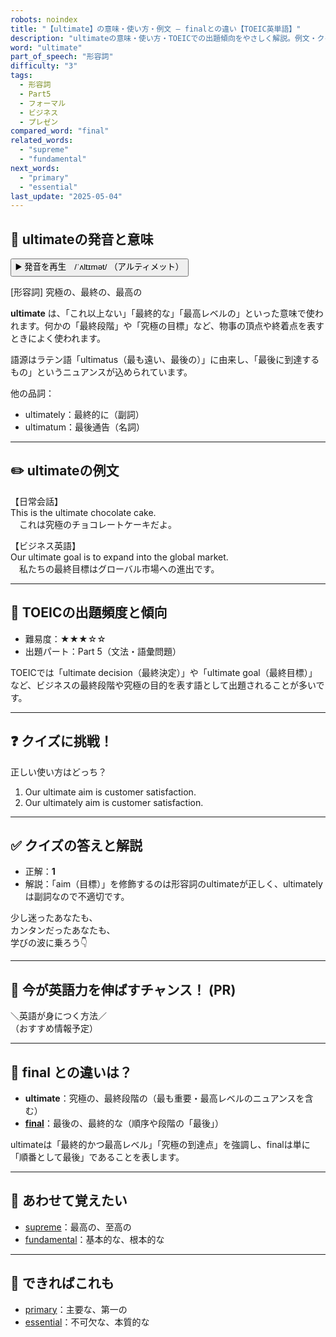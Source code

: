 ```yaml
---
robots: noindex
title: "【ultimate】の意味・使い方・例文 ― finalとの違い【TOEIC英単語】"
description: "ultimateの意味・使い方・TOEICでの出題傾向をやさしく解説。例文・クイズ付きでfinalとの違いもわかりやすく学べます。"
word: "ultimate"
part_of_speech: "形容詞"
difficulty: "3"
tags:
  - 形容詞
  - Part5
  - フォーマル
  - ビジネス
  - プレゼン
compared_word: "final"
related_words:
  - "supreme"
  - "fundamental"
next_words:
  - "primary"
  - "essential"
last_update: "2025-05-04"
---
```


## 🔰 ultimateの発音と意味

<button class="play-audio" onclick="playTTS('ultimate')">
  <span class="play-audio-main">
    ▶️ 発音を再生　/ˈʌltɪmət/
  </span>
  <span class="play-audio-sub">
    （アルティメット）
  </span>
</button>

[形容詞] 究極の、最終の、最高の

**ultimate** は、「これ以上ない」「最終的な」「最高レベルの」といった意味で使われます。何かの「最終段階」や「究極の目標」など、物事の頂点や終着点を表すときによく使われます。

語源はラテン語「ultimatus（最も遠い、最後の）」に由来し、「最後に到達するもの」というニュアンスが込められています。

他の品詞：  
- ultimately：最終的に（副詞）
- ultimatum：最後通告（名詞）

---

## ✏️ ultimateの例文

【日常会話】  
This is the ultimate chocolate cake.  
　これは究極のチョコレートケーキだよ。

【ビジネス英語】  
Our ultimate goal is to expand into the global market.  
　私たちの最終目標はグローバル市場への進出です。

---

## 🎯 TOEICの出題頻度と傾向

- 難易度：★★★☆☆
- 出題パート：Part 5（文法・語彙問題）

TOEICでは「ultimate decision（最終決定）」や「ultimate goal（最終目標）」など、ビジネスの最終段階や究極の目的を表す語として出題されることが多いです。

---

## ❓ クイズに挑戦！

正しい使い方はどっち？

1. Our ultimate aim is customer satisfaction.  
2. Our ultimately aim is customer satisfaction.

---

## ✅ クイズの答えと解説

- 正解：**1**
- 解説：「aim（目標）」を修飾するのは形容詞のultimateが正しく、ultimatelyは副詞なので不適切です。

少し迷ったあなたも、  
カンタンだったあなたも、  
学びの波に乗ろう👇️

---

## 🚀 今が英語力を伸ばすチャンス！ (PR)

<div class="info-center">
＼英語が身につく方法／<br>  
（おすすめ情報予定）
</div>

---

## 🤔  final との違いは？

- **ultimate**：究極の、最終段階の（最も重要・最高レベルのニュアンスを含む）
- **[final](/final)**：最後の、最終的な（順序や段階の「最後」）

ultimateは「最終的かつ最高レベル」「究極の到達点」を強調し、finalは単に「順番として最後」であることを表します。

---

## 🧩 あわせて覚えたい

- [supreme](/supreme)：最高の、至高の
- [fundamental](/fundamental)：基本的な、根本的な

---

## 📖 できればこれも

- [primary](/primary)：主要な、第一の
- [essential](/essential)：不可欠な、本質的な

<!-- cvid: aid01_bid00 -->
